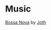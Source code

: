 # Music

[Bossa Nova](https://opengameart.org/content/bossa-nova) by [Joth](https://opengameart.org/users/joth)
